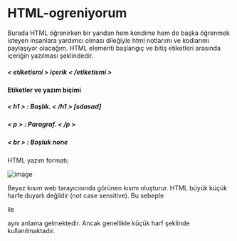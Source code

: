 # HTML-ogreniyorum
Burada HTML öğrenirken bir yandan hem kendime hem de başka öğrenmek isteyen insanlara yardımcı olması dileğiyle html notlarımı ve kodlarımı paylaşıyor olacağım.
HTML elementi başlangıç ve bitiş etiketleri arasında içeriğin yazılması şeklindedir.
##### < etiketismi > içerik < /etiketismi >

#### Etiketler ve yazım biçimi
##### < h1 > : Başlık.    < /h1 > [sdasad]
##### < p >  : Paragraf.  < /p > 
##### < br > : Boşluk     none

HTML yazım formatı;

![image](https://user-images.githubusercontent.com/99764271/193239707-f7794c8d-5082-49f1-8ba4-12ee7091be3e.png)

Beyaz kısım web tarayıcısında görünen kısmı oluşturur.
HTML büyük küçük harfe duyarlı değildir (not case sensitive). Bu sebeple <P> ile <p> aynı anlama gelmektedir. Ancak genellikle küçük harf şeklinde kullanılmaktadır.
